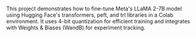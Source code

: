 This project demonstrates how to fine-tune Meta's LLaMA 2-7B model using Hugging Face's transformers, peft, and trl libraries in a Colab environment. It uses 4-bit quantization for efficient training and integrates with Weights & Biases (WandB) for experiment tracking.
